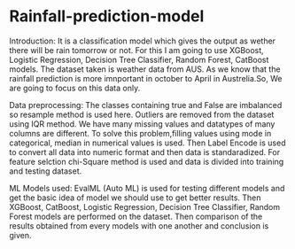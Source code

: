 # Rainfall-prediction-model

Introduction:
It is a classification model which gives the output as wether there will be rain tomorrow or not. 
For this I am going to use XGBoost, Logistic Regression, Decision Tree Classifier, Random Forest, CatBoost models.
The dataset taken is weather data from AUS. 
As we know that the rainfall prediction is more imnportant in october to April in Austrelia.So, We are going to focus on this data only.

Data preprocessing:
The classes containing true and False are imbalanced so resample method is used here.
Outliers are removed from the dataset using IQR method.
We have many missing values and datatypes of many columns are different.
To solve this problem,filling values using mode in categorical, median in numerical values is used.
Then Label Encode is used to convert all data into numeric format and then data is standaradized.
For feature selction chi-Square method is used and data is divided into training and testing dataset.

ML Models used:
EvalML (Auto ML) is used for testing different models and get the basic idea of model we should use to get better results.
Then XGBoost, CatBoost, Logistic Regression, Decision Tree Classifier, Random Forest models are performed on the dataset.
Then comparison of the results obtained from every models with one another and conclusion is given.

